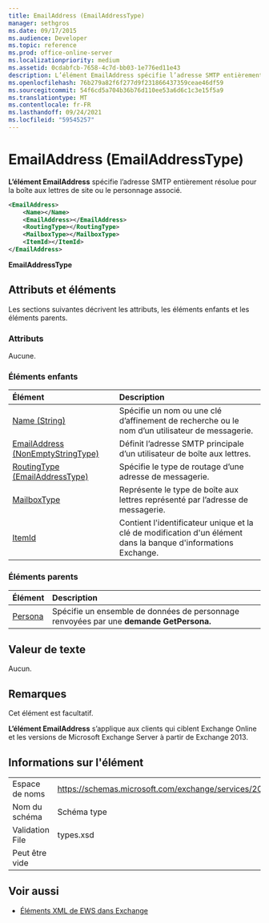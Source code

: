 ```yaml
---
title: EmailAddress (EmailAddressType)
manager: sethgros
ms.date: 09/17/2015
ms.audience: Developer
ms.topic: reference
ms.prod: office-online-server
ms.localizationpriority: medium
ms.assetid: 0cdabfcb-7658-4c7d-bb03-1e776ed11e43
description: L’élément EmailAddress spécifie l’adresse SMTP entièrement résolue pour la boîte aux lettres de site ou le personnage associé.
ms.openlocfilehash: 76b279a82f6f277d9f231866437359ceae46df59
ms.sourcegitcommit: 54f6cd5a704b36b76d110ee53a6d6c1c3e15f5a9
ms.translationtype: MT
ms.contentlocale: fr-FR
ms.lasthandoff: 09/24/2021
ms.locfileid: "59545257"
---
```

# <a name="emailaddress-emailaddresstype"></a>EmailAddress (EmailAddressType)

**L’élément EmailAddress** spécifie l’adresse SMTP entièrement résolue pour la boîte aux lettres de site ou le personnage associé. 
  
```xml
<EmailAddress>
    <Name></Name>
    <EmailAddress></EmailAddress>
    <RoutingType></RoutingType>
    <MailboxType></MailboxType>
    <ItemId></ItemId>
</EmailAddress>
```

 **EmailAddressType**
## <a name="attributes-and-elements"></a>Attributs et éléments

Les sections suivantes décrivent les attributs, les éléments enfants et les éléments parents.
  
### <a name="attributes"></a>Attributs

Aucune.
  
### <a name="child-elements"></a>Éléments enfants

|**Élément**|**Description**|
|:-----|:-----|
|[Name (String)](name-string.md) <br/> |Spécifie un nom ou une clé d’affinement de recherche ou le nom d’un utilisateur de messagerie.  <br/> |
|[EmailAddress (NonEmptyStringType)](emailaddress-nonemptystringtype.md) <br/> |Définit l’adresse SMTP principale d’un utilisateur de boîte aux lettres.  <br/> |
|[RoutingType (EmailAddressType)](routingtype-emailaddresstype.md) <br/> |Spécifie le type de routage d’une adresse de messagerie.  <br/> |
|[MailboxType](mailboxtype.md) <br/> |Représente le type de boîte aux lettres représenté par l’adresse de messagerie.  <br/> |
|[ItemId](itemid.md) <br/> |Contient l'identificateur unique et la clé de modification d'un élément dans la banque d'informations Exchange.  <br/> |
   
### <a name="parent-elements"></a>Éléments parents

|**Élément**|**Description**|
|:-----|:-----|
|[Persona](persona.md) <br/> |Spécifie un ensemble de données de personnage renvoyées par une **demande GetPersona.**  <br/> |
   
## <a name="text-value"></a>Valeur de texte

Aucun.
  
## <a name="remarks"></a>Remarques

Cet élément est facultatif.
  
**L’élément EmailAddress** s’applique aux clients qui ciblent Exchange Online et les versions de Microsoft Exchange Server à partir de Exchange 2013. 
  
## <a name="element-information"></a>Informations sur l'élément

|||
|:-----|:-----|
|Espace de noms  <br/> |https://schemas.microsoft.com/exchange/services/2006/types  <br/> |
|Nom du schéma  <br/> |Schéma type  <br/> |
|Validation File  <br/> |types.xsd  <br/> |
|Peut être vide  <br/> ||
   
## <a name="see-also"></a>Voir aussi

- [Éléments XML de EWS dans Exchange](ews-xml-elements-in-exchange.md)

